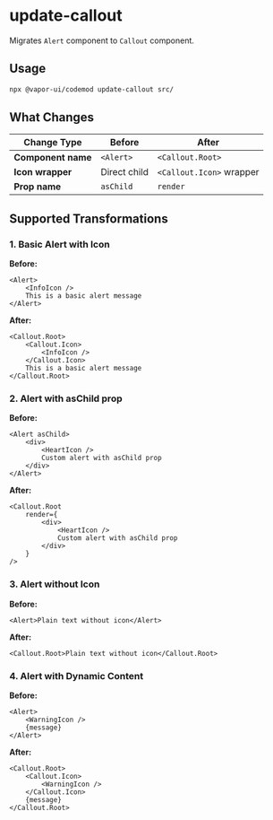 # update-callout

Migrates `Alert` component to `Callout` component.

## Usage

```bash
npx @vapor-ui/codemod update-callout src/
```

## What Changes

| Change Type        | Before       | After                    |
| ------------------ | ------------ | ------------------------ |
| **Component name** | `<Alert>`    | `<Callout.Root>`         |
| **Icon wrapper**   | Direct child | `<Callout.Icon>` wrapper |
| **Prop name**      | `asChild`    | `render`                 |

## Supported Transformations

### 1. Basic Alert with Icon

**Before:**

```tsx
<Alert>
    <InfoIcon />
    This is a basic alert message
</Alert>
```

**After:**

```tsx
<Callout.Root>
    <Callout.Icon>
        <InfoIcon />
    </Callout.Icon>
    This is a basic alert message
</Callout.Root>
```

### 2. Alert with asChild prop

**Before:**

```tsx
<Alert asChild>
    <div>
        <HeartIcon />
        Custom alert with asChild prop
    </div>
</Alert>
```

**After:**

```tsx
<Callout.Root
    render={
        <div>
            <HeartIcon />
            Custom alert with asChild prop
        </div>
    }
/>
```

### 3. Alert without Icon

**Before:**

```tsx
<Alert>Plain text without icon</Alert>
```

**After:**

```tsx
<Callout.Root>Plain text without icon</Callout.Root>
```

### 4. Alert with Dynamic Content

**Before:**

```tsx
<Alert>
    <WarningIcon />
    {message}
</Alert>
```

**After:**

```tsx
<Callout.Root>
    <Callout.Icon>
        <WarningIcon />
    </Callout.Icon>
    {message}
</Callout.Root>
```
